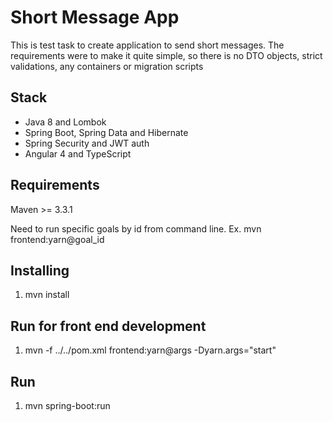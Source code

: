 # Short Message App
This is test task to create application to send short messages.
The requirements were to make it quite simple, so there is no DTO objects, strict validations, any containers or migration scripts

## Stack
* Java 8 and Lombok
* Spring Boot, Spring Data and Hibernate
* Spring Security and JWT auth
* Angular 4 and TypeScript
## Requirements

Maven >= 3.3.1

Need to run specific goals by id from command line. Ex. mvn frontend:yarn@goal_id


## Installing

 1. mvn install

## Run for front end development

 1. mvn -f ../../pom.xml frontend:yarn@args -Dyarn.args="start"

## Run

 1. mvn spring-boot:run

